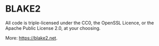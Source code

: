 # BLAKE2

All code is triple-licensed under the CC0, the OpenSSL Licence, or the Apache Public License 2.0, at your choosing.

More: https://blake2.net.